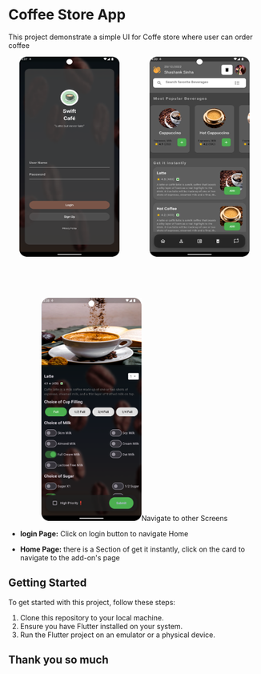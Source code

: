 # Coffee Store App
This project demonstrate a simple UI for Coffe store where user can order coffee  

<p align="center">
  <img src="https://github.com/Shashank-grd/Coffe-app-UI/blob/main/Screenshot_20240908_033722.png" alt="example1" width="200" height="400">&nbsp;&nbsp;&nbsp;&nbsp;&nbsp;&nbsp;&nbsp;&nbsp;&nbsp;&nbsp;&nbsp;&nbsp;&nbsp;&nbsp;
  <img src="https://github.com/Shashank-grd/Coffe-app-UI/blob/main/Screenshot_20240908_042015.png" alt="example2" width="200" height="400">&nbsp;&nbsp;&nbsp;&nbsp;&nbsp;&nbsp;&nbsp;&nbsp;&nbsp;&nbsp;&nbsp;&nbsp;&nbsp;&nbsp;
</p>

  <!-- Add space between rows -->
<br><br>

<p align="center">
  <img src="https://github.com/Shashank-grd/Coffe-app-UI/blob/main/Screenshot_20240908_033815.png" alt="example1" width="200" 

## Navigate to other Screens

- **login Page:**  Click on login button to navigate Home

- **Home Page:** there is a Section of get it instantly, click on the card to navigate to the add-on's page


## Getting Started

To get started with this project, follow these steps:

1. Clone this repository to your local machine.
2. Ensure you have Flutter installed on your system.
5. Run the Flutter project on an emulator or a physical device.

## Thank you so much
